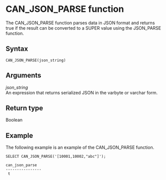 # CAN\_JSON\_PARSE function<a name="CAN_JSON_PARSE"></a>

The CAN\_JSON\_PARSE function parses data in JSON format and returns true if the result can be converted to a SUPER value using the JSON\_PARSE function\.

## Syntax<a name="CAN_JSON_PARSE-synopsis"></a>

```
CAN_JSON_PARSE(json_string)
```

## Arguments<a name="CAN_JSON_PARSE-arguments"></a>

 *json\_string*  
An expression that returns serialized JSON in the varbyte or varchar form\. 

## Return type<a name="CAN_JSON_PARSE-return"></a>

Boolean

## Example<a name="CAN_JSON_PARSE-examples"></a>

The following example is an example of the CAN\_JSON\_PARSE function\.

```
SELECT CAN_JSON_PARSE('[10001,10002,"abc"]');
```

```
can_json_parse
----------------
 t
```